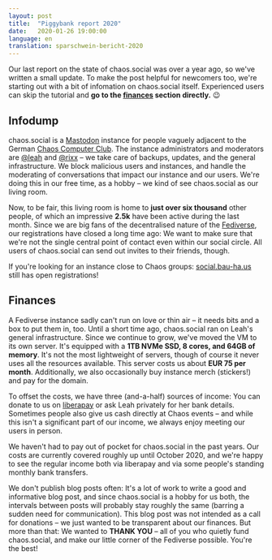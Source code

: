 ```yaml
---
layout: post
title:  "Piggybank report 2020"
date:   2020-01-26 19:00:00
language: en
translation: sparschwein-bericht-2020
---
```


Our last report on the state of chaos.social was over a year ago, so we've written a small update. To make the post
helpful for newcomers too, we're starting out with a bit of infomation on chaos.social itself.  Experienced users can
skip the tutorial and **go to the [finances](/2020/01/26/piggybank-report-2020.html#finances) section directly.** 😉

## Infodump

chaos.social is a [Mastodon](https://joinmastodon.org/) instance for people vaguely adjacent to the German [Chaos Computer
Club](https://ccc.de). The instance administrators and moderators are [@leah](https://chaos.social/@leah) and
[@rixx](https://chaos.social/@rixx) – we take care of backups, updates, and the general infrastructure. We block
malicious users and instances, and handle the moderating of conversations that impact our instance and our users. We're
doing this in our free time, as a hobby – we kind of see chaos.social as our living room.

Now, to be fair, this living room is home to **just over six thousand** other people, of which an impressive **2.5k** have
been active during the last month. Since we are big fans of the decentralised nature of the
[Fediverse](https://fediverse.party), our registrations have closed a long time ago: We want to make sure that we're not
the single central point of contact even within our social circle. All users of chaos.social can send out invites to
their friends, though.

If you're looking for an instance close to Chaos groups: [social.bau-ha.us](https://social.bau-ha.us/about) still has
open registrations!

## Finances

A Fediverse instance sadly can't run on love or thin air – it needs bits and a box to put them in, too. Until a short
time ago, chaos.social ran on Leah's general infrastructure. Since we continue to grow, we've moved the VM to its own
server. It's equipped with a **1TB NVMe SSD, 8 cores, and 64GB of memory**. It's not the most lightweight of servers,
though of course it never uses all the resources available. This server costs us about **EUR 75 per month**.
Additionally, we also occasionally buy instance merch (stickers!) and pay for the domain.

To offset the costs, we have three (and-a-half) sources of income: You can donate to us on
[liberapay](https://liberapay.com/chaos.social) or
ask Leah privately for her bank details. Sometimes people also give us cash directly at Chaos events – and while this
isn't a significant part of our income, we always enjoy meeting our users in person.

We haven't had to pay out of pocket for chaos.social in the past years. Our costs are currently covered roughly up until
October 2020, and we're happy to see the regular income both via liberapay and via some people's standing monthly bank
transfers.

We don't publish blog posts often: It's a lot of work to write a good and informative blog post, and since chaos.social
is a hobby for us both, the intervals between posts will probably stay roughly the same (barring a sudden need for
communication). This blog post was not intended as a call for donations – we just wanted to be transparent about our
finances. But more than that: We wanted to **THANK YOU** – all of you who quietly fund chaos.social, and make our little
corner of the Fediverse possible. You're the best!
